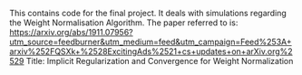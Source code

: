 This contains code for the final project. It deals with simulations regarding the Weight Normalisation Algorithm. 
The paper referred to is: https://arxiv.org/abs/1911.07956?utm_source=feedburner&utm_medium=feed&utm_campaign=Feed%253A+arxiv%252FQSXk+%2528ExcitingAds%2521+cs+updates+on+arXiv.org%2529
Title: Implicit Regularization and Convergence for Weight Normalization

